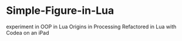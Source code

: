 # Simple-Figure-in-Lua
experiment in OOP in Lua
Origins in Processing
Refactored in Lua with Codea on an iPad
